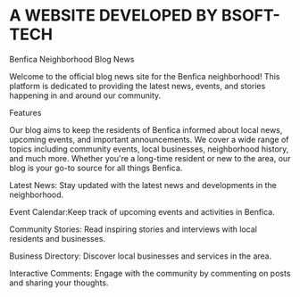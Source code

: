 # A WEBSITE DEVELOPED BY BSOFT-TECH 
Benfica Neighborhood Blog News

Welcome to the official blog news site for the Benfica neighborhood! This platform is dedicated to providing the latest news, events, and stories happening in and around our community.

Features

Our blog aims to keep the residents of Benfica informed about local news, upcoming events, and important announcements. We cover a wide range of topics including community events, local businesses, neighborhood history, and much more. Whether you're a long-time resident or new to the area, our blog is your go-to source for all things Benfica.

Latest News: Stay updated with the latest news and developments in the neighborhood.

Event Calendar:Keep track of upcoming events and activities in Benfica.

Community Stories: Read inspiring stories and interviews with local residents and businesses.

Business Directory: Discover local businesses and services in the area.

Interactive Comments: Engage with the community by commenting on posts and sharing your thoughts.
